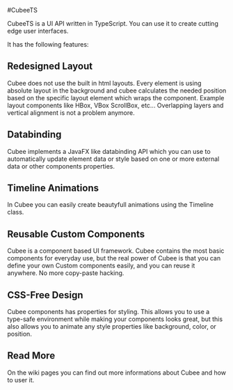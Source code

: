 #CubeeTS

CubeeTS is a UI API written in TypeScript. You can use it to create cutting edge user interfaces.

It has the following features:


## Redesigned Layout
Cubee does not use the built in html layouts. Every element is using absolute layout in the background and cubee calculates the needed position based on the specific layout element which wraps the component. Example layout components like HBox, VBox ScrollBox, etc... Overlapping layers and vertical alignment is not a problem anymore.

## Databinding
Cubee implements a JavaFX like databinding API which you can use to automatically update element data or style based on one or more external data or other components properties.

## Timeline Animations
In Cubee you can easily create beautyfull animations using the Timeline class.

## Reusable Custom Components
Cubee is a component based UI framework. Cubee contains the most basic components for everyday use, but the real power of Cubee is that you can define your own Custom components easily, and you can reuse it anywhere. No more copy-paste hacking.

## CSS-Free Design 
Cubee components has properties for styling. This allows you to use a type-safe environment while making your components looks great, but this also allows you to animate any style properties like background, color, or position.

## Read More
On the wiki pages you can find out more informations about Cubee and how to user it.
